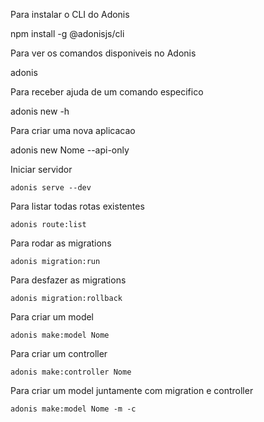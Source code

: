 Para instalar o CLI do Adonis

  npm install -g @adonisjs/cli


Para ver os comandos disponiveis no Adonis

  adonis


Para receber ajuda de um comando especifico

  adonis new -h


Para criar uma nova aplicacao

  adonis new Nome --api-only


Iniciar servidor 

	adonis serve --dev


Para listar todas rotas existentes

	adonis route:list


Para rodar as migrations

	adonis migration:run


Para desfazer as migrations

	adonis migration:rollback


Para criar um model

	adonis make:model Nome


Para criar um controller

	adonis make:controller Nome


Para criar um model juntamente com migration e controller

	adonis make:model Nome -m -c
